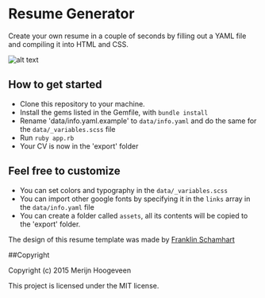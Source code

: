 # Resume Generator
Create your own resume in a couple of seconds by filling out a YAML file and compiling it into HTML and CSS.

![alt text](http://yourcv.io/cv.png "CV Screenshot")

## How to get started
-  Clone this repository to your machine.
- Install the gems listed in the Gemfile, with `bundle install`
- Rename 'data/info.yaml.example' to `data/info.yaml` and do the same for the `data/_variables.scss` file
- Run `ruby app.rb`
- Your CV is now in the 'export' folder

##  Feel free to customize
- You can set colors and typography in the `data/_variables.scss`
- You can import other google fonts by specifying it in the `links` array in the `data/info.yaml` file
- You can create a folder called `assets`, all its contents will be copied to the 'export' folder.

The design of this resume template was made by [Franklin Schamhart](https://dribbble.com/shots/1887983-Resume)

##Copyright

Copyright (c) 2015 Merijn Hoogeveen

This project is licensed under the MIT license.
